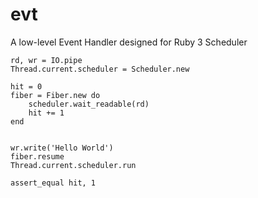 # evt
A low-level Event Handler designed for Ruby 3 Scheduler

```
rd, wr = IO.pipe
Thread.current.scheduler = Scheduler.new

hit = 0
fiber = Fiber.new do
    scheduler.wait_readable(rd)
    hit += 1
end


wr.write('Hello World')
fiber.resume
Thread.current.scheduler.run

assert_equal hit, 1
```
